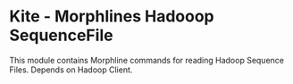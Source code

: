 # Kite - Morphlines Hadooop SequenceFile

This module contains Morphline commands for reading Hadoop Sequence Files. Depends on Hadoop Client.
